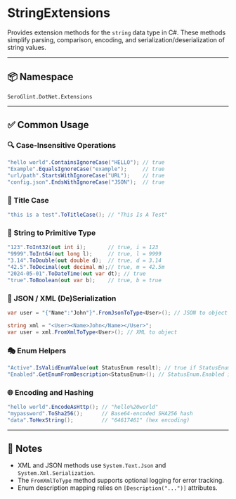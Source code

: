 # StringExtensions

Provides extension methods for the `string` data type in C#. These methods simplify parsing, comparison, encoding, and serialization/deserialization of string values.

---

## 📦 Namespace

`SeroGlint.DotNet.Extensions`

---

## ✅ Common Usage

### 🔍 Case-Insensitive Operations

```csharp
"hello world".ContainsIgnoreCase("HELLO"); // true
"Example".EqualsIgnoreCase("example");     // true
"url/path".StartsWithIgnoreCase("URL");    // true
"config.json".EndsWithIgnoreCase("JSON");  // true
```

### 🎨 Title Case

```csharp
"this is a test".ToTitleCase(); // "This Is A Test"
```

### 🔢 String to Primitive Type

```csharp
"123".ToInt32(out int i);       // true, i = 123
"9999".ToInt64(out long l);     // true, l = 9999
"3.14".ToDouble(out double d);  // true, d = 3.14
"42.5".ToDecimal(out decimal m);// true, m = 42.5m
"2024-05-01".ToDateTime(out var dt); // true
"true".ToBoolean(out var b);    // true, b = true
```

### 🔁 JSON / XML (De)Serialization

```csharp
var user = "{"Name":"John"}".FromJsonToType<User>(); // JSON to object

string xml = "<User><Name>John</Name></User>";
var user = xml.FromXmlToType<User>(); // XML to object
```

### 🎭 Enum Helpers

```csharp
"Active".IsValidEnumValue(out StatusEnum result); // true if StatusEnum has value "Active"
"Enabled".GetEnumFromDescription<StatusEnum>(); // StatusEnum.Enabled if it has [Description("Enabled")]
```

### 🌐 Encoding and Hashing

```csharp
"hello world".EncodeAsHttp(); // "hello%20world"
"mypassword".ToSha256();      // Base64-encoded SHA256 hash
"data".ToHexString();         // "64617461" (hex encoding)
```

---

## 🧪 Notes

- XML and JSON methods use `System.Text.Json` and `System.Xml.Serialization`.
- The `FromXmlToType` method supports optional logging for error tracking.
- Enum description mapping relies on `[Description("...")]` attributes.